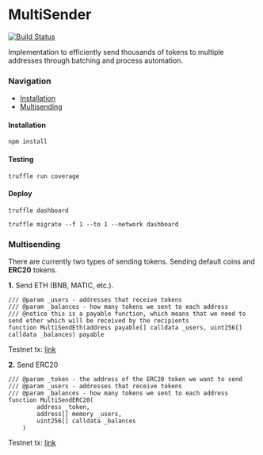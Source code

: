 # MultiSender
[![Build Status](https://api.travis-ci.com/The-Poolz/MultiSender.svg?token=qArPwDxVjiye5pPqiscU)](https://app.travis-ci.com/github/The-Poolz/MultiSender)

Implementation to efficiently send thousands of tokens to multiple addresses through batching and process automation.


### Navigation

- [Installation](#installation)
- [Multisending](#multisending)

#### Installation

```console
npm install
```

#### Testing

```console
truffle run coverage
```

#### Deploy

```console
truffle dashboard
```

```console
truffle migrate --f 1 --to 1 --network dashboard
```

### Multisending

There are currently two types of sending tokens. Sending default coins and **ERC20** tokens.

**1.** Send ETH (BNB, MATIC, etc.).
```solidity
/// @param _users - addresses that receive tokens
/// @param _balances - how many tokens we sent to each address
/// @notice this is a payable function, which means that we need to send ether which will be received by the recipients
function MultiSendEth(address payable[] calldata _users, uint256[] calldata _balances) payable
```
Testnet tx: [link](https://testnet.bscscan.com/tx/0xfe5488d9511b4a8eebbddc9d80dbdc59925698ab3ab49b0c0efb950692a924c4)

**2.** Send ERC20
```solidity
/// @param _token - the address of the ERC20 token we want to send
/// @param _users - addresses that receive tokens
/// @param _balances - how many tokens we sent to each address
function MultiSendERC20(
        address _token,
        address[] memory _users,
        uint256[] calldata _balances
    )
```

Testnet tx: [link](https://testnet.bscscan.com/tx/0xcd08db502d5dd5e6db122c178b2fbbae75bd30519712e1051dcc76c84cc20e54)
